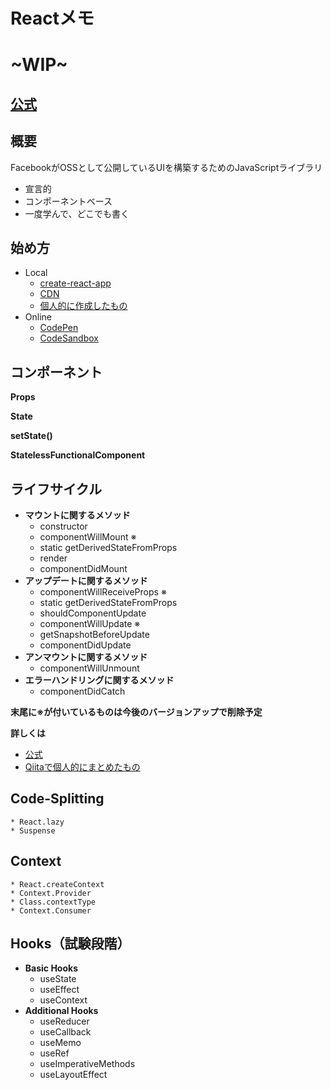 # Reactメモ

# ~WIP~

## [公式](https://reactjs.org/)

## 概要

FacebookがOSSとして公開しているUIを構築するためのJavaScriptライブラリ

* 宣言的
* コンポーネントベース
* 一度学んで、どこでも書く

## 始め方

* Local
	* [create-react-app](https://facebook.github.io/create-react-app/)
	* [CDN](https://raw.githubusercontent.com/reactjs/reactjs.org/master/static/html/single-file-example.html)
	* [個人的に作成したもの](https://github.com/ds-fujisawa/react-start)
* Online
	* [CodePen](https://reactjs.org/redirect-to-codepen/hello-world)
	* [CodeSandbox](https://codesandbox.io/s/new)

## コンポーネント

**Props**

**State**

**setState()**

**StatelessFunctionalComponent**


## ライフサイクル

* **マウントに関するメソッド**
	* constructor
	* componentWillMount ※
	* static getDerivedStateFromProps
	* render
	* componentDidMount
* **アップデートに関するメソッド**
	* componentWillReceiveProps ※
	* static getDerivedStateFromProps
	* shouldComponentUpdate
	* componentWillUpdate ※
	* getSnapshotBeforeUpdate
	* componentDidUpdate
* **アンマウントに関するメソッド**
	* componentWillUnmount
* **エラーハンドリングに関するメソッド**
	* componentDidCatch

**末尾に※が付いているものは今後のバージョンアップで削除予定**

**詳しくは**

* [公式](https://reactjs.org/docs/react-component.html#the-component-lifecycle)
* [Qiitaで個人的にまとめたもの](https://qiita.com/f-a24/items/40b83d4c6c7d147cda9e)

## Code-Splitting

	* React.lazy
	* Suspense

## Context

	* React.createContext
	* Context.Provider
	* Class.contextType
	* Context.Consumer

## Hooks（試験段階）

* **Basic Hooks**
	* useState
	* useEffect
	* useContext
* **Additional Hooks**
	* useReducer
	* useCallback
	* useMemo
	* useRef
	* useImperativeMethods
	* useLayoutEffect
